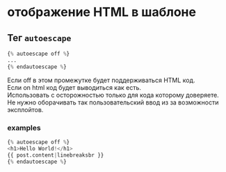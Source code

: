# отображение HTML в шаблоне

## Тег `autoescape`

```python
{% autoescape off %}
...
{% endautoescape %}
```

Если off в этом промежутке будет поддерживаться HTML код.  
Если on html код будет выводиться как есть.  
Использовать с осторожностью только для кода которому доверяете.  
Не нужно оборачивать так пользовательский ввод из за возможности эксплойтов.

### examples

```python
{% autoescape off %}
<h1>Hello World!</h1>
{{ post.content|linebreaksbr }}
{% endautoescape %}
```
